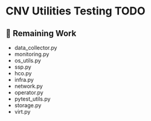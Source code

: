 # CNV Utilities Testing TODO

## 🔄 Remaining Work

- data_collector.py
- monitoring.py
- os_utils.py
- ssp.py
- hco.py
- infra.py
- network.py
- operator.py
- pytest_utils.py
- storage.py
- virt.py
